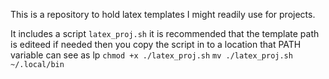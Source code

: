 This is a repository to hold latex templates I might readily use for projects.

It includes a script `latex_proj.sh` it is recommended that the template path is editeed if needed then you copy the script in to a location that PATH variable can see as lp `chmod +x ./latex_proj.sh` `mv ./latex_proj.sh ~/.local/bin` 

